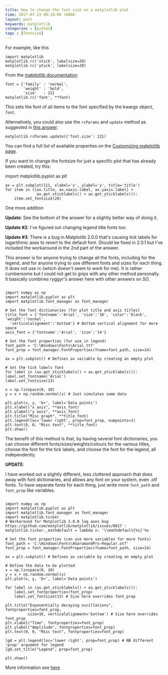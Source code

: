 ```yaml
---
title: How to change the font size on a matplotlib plot
time: 2017-07-23 00:10:00 +0800
layout: post
keywords: matplotlib
categories : [python]
tags : [fontsize]
---
```


For example, like this

    import matplotlib     
    matplotlib.rc('xtick', labelsize=20)     
    matplotlib.rc('ytick', labelsize=20)

From the [matplotlib documentation][1]

	font = {'family' : 'normal',
	        'weight' : 'bold',
	        'size'   : 22}	
	matplotlib.rc('font', **font)

This sets the font of all items to the font specified by the kwargs object, `font`.

Alternatively, you could also use the `rcParams` and `update` method as suggested in [this answer][2]:

`matplotlib.rcParams.update({'font.size': 22})`

You can find a full list of available properties on the [Customizing matplotlib page][3].

If you want to change the fontsize for just a specific plot that has already been created, try this:

import matplotlib.pyplot as plt

    ax = plt.subplot(111, xlabel='x', ylabel='y', title='title')
    for item in ([ax.title, ax.xaxis.label, ax.yaxis.label] +
                  ax.get_xticklabels() + ax.get_yticklabels()):
        item.set_fontsize(20)

One more addition

**Update**: See the bottom of the answer for a slightly better way of doing it.

**Update #2**: I've figured out changing legend title fonts too.

**Update #3**: There is a bug in Matplotlib 2.0.0 that's causing tick labels for logarithmic axes to revert to the default font. Should be fixed in 2.0.1 but I've included the workaround in the 2nd part of the answer.

This answer is for anyone trying to change all the fonts, including for the legend, and for anyone trying to use different fonts and sizes for each thing. It does not use rc (which doesn't seem to work for me). It is rather cumbersome but I could not get to grips with any other method personally. It basically combines ryggyr's answer here with other answers on SO.

```

import numpy as np
import matplotlib.pyplot as plt
import matplotlib.font_manager as font_manager

# Set the font dictionaries (for plot title and axis titles)
title_font = {'fontname':'Arial', 'size':'16', 'color':'black', 'weight':'normal',
  'verticalalignment':'bottom'} # Bottom vertical alignment for more space
axis_font = {'fontname':'Arial', 'size':'14'}

# Set the font properties (for use in legend)   
font_path = 'C:\Windows\Fonts\Arial.ttf'
font_prop = font_manager.FontProperties(fname=font_path, size=14)

ax = plt.subplot() # Defines ax variable by creating an empty plot

# Set the tick labels font
for label in (ax.get_xticklabels() + ax.get_yticklabels()):
label.set_fontname('Arial')
label.set_fontsize(13)

x = np.linspace(0, 10)
y = x + np.random.normal(x) # Just simulates some data

plt.plot(x, y, 'b+', label='Data points')
plt.xlabel("x axis", **axis_font)
plt.ylabel("y axis", **axis_font)
plt.title("Misc graph", **title_font)
plt.legend(loc='lower right', prop=font_prop, numpoints=1)
plt.text(0, 0, "Misc text", **title_font)
plt.show()
```

The benefit of this method is that, by having several font dictionaries, you can choose different fonts/sizes/weights/colours for the various titles, choose the font for the tick labels, and choose the font for the legend, all independently.

**UPDATE**:

I have worked out a slightly different, less cluttered approach that does away with font dictionaries, and allows any font on your system, even .otf fonts. To have separate fonts for each thing, just write more `font_path` and `font_prop` like variables.

```

import numpy as np
import matplotlib.pyplot as plt
import matplotlib.font_manager as font_manager
import matplotlib.ticker
# Workaround for Matplotlib 2.0.0 log axes bug https://github.com/matplotlib/matplotlib/issues/8017 :
matplotlib.ticker._mathdefault = lambda x: '\\mathdefault{%s}'%x 

# Set the font properties (can use more variables for more fonts)
font_path = 'C:\Windows\Fonts\AGaramondPro-Regular.otf'
font_prop = font_manager.FontProperties(fname=font_path, size=14)

ax = plt.subplot() # Defines ax variable by creating an empty plot

# Define the data to be plotted
x = np.linspace(0, 10)
y = x + np.random.normal(x)
plt.plot(x, y, 'b+', label='Data points')

for label in (ax.get_xticklabels() + ax.get_yticklabels()):
    label.set_fontproperties(font_prop)
    label.set_fontsize(13) # Size here overrides font_prop

plt.title("Exponentially decaying oscillations", fontproperties=font_prop,
          size=16, verticalalignment='bottom') # Size here overrides font_prop
plt.xlabel("Time", fontproperties=font_prop)
plt.ylabel("Amplitude", fontproperties=font_prop)
plt.text(0, 0, "Misc text", fontproperties=font_prop)

lgd = plt.legend(loc='lower right', prop=font_prop) # NB different 'prop' argument for legend
lgd.set_title("Legend", prop=font_prop)

plt.show()
```

More information see [here][4]

   [1]: http://matplotlib.sourceforge.net/api/matplotlib_configuration_api.html#matplotlib.rc
   [2]: https://stackoverflow.com/questions/3899980/how-to-change-the-font-size-on-a-matplotlib-plot
   [3]: http://matplotlib.org/users/customizing.html
   [4]:https://stackoverflow.com/questions/3899980/how-to-change-the-font-size-on-a-matplotlib-plot

